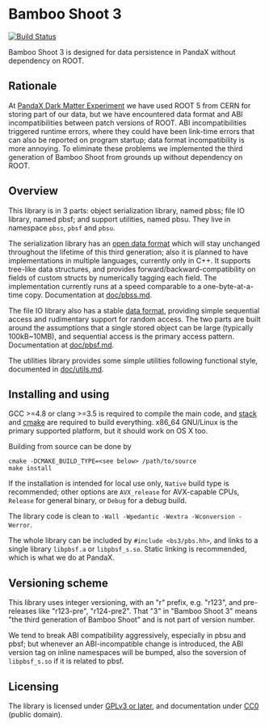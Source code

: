 # Bamboo Shoot 3

[![Build Status](https://travis-ci.org/XeCycle/bamboo-shoot3.svg?branch=master)](https://travis-ci.org/XeCycle/bamboo-shoot3)

Bamboo Shoot 3 is designed for data persistence in PandaX without
dependency on ROOT.

## Rationale

At [PandaX Dark Matter Experiment](http://pandax.physics.sjtu.edu.cn) we
have used ROOT 5 from CERN for storing part of our data, but we have
encountered data format and ABI incompatibilities between patch versions of
ROOT.  ABI incompatibilities triggered runtime errors, where they could
have been link-time errors that can also be reported on program startup;
data format incompatibility is more annoying.  To eliminate these problems
we implemented the third generation of Bamboo Shoot from grounds up without
dependency on ROOT.

## Overview

This library is in 3 parts: object serialization library, named pbss; file
IO library, named pbsf; and support utilities, named pbsu.  They live in
namespace `pbss`, `pbsf` and `pbsu`.

The serialization library has an [open data format](doc/serialization.md)
which will stay unchanged throughout the lifetime of this third generation;
also it is planned to have implementations in multiple languages, currently
only in C++.  It supports tree-like data structures, and provides
forward/backward-compatibility on fields of custom structs by numerically
tagging each field.  The implementation currently runs at a speed
comparable to a one-byte-at-a-time copy.  Documentation at
[doc/pbss.md](doc/pbss.md).

The file IO library also has a stable [data format](doc/file.md), providing
simple sequential access and rudimentary support for random access.  The
two parts are built around the assumptions that a single stored object can
be large (typically 100kB~10MB), and sequential access is the primary
access pattern.  Documentation at [doc/pbsf.md](doc/pbsf.md).

The utilities library provides some simple utilities following functional
style, documented in [doc/utils.md](doc/utils.md).

## Installing and using

GCC >=4.8 or clang >=3.5 is required to compile the main code, and
[stack](http://haskellstack.org/) and [cmake](https://cmake.org/) are
required to build everything.  x86_64 GNU/Linux is the primary supported
platform, but it should work on OS X too.

Building from source can be done by
```
cmake -DCMAKE_BUILD_TYPE=<see below> /path/to/source
make install
```

If the installation is intended for local use only, `Native` build type is
recommended; other options are `AVX_release` for AVX-capable CPUs,
`Release` for general binary, or `Debug` for a debug build.

The library code is clean to
`-Wall -Wpedantic -Wextra -Wconversion -Werror`.

The whole library can be included by `#include <bs3/pbs.hh>`, and links to
a single library `libpbsf.a` or `libpbsf_s.so`.  Static linking is
recommended, which is what we do at PandaX.

## Versioning scheme

This library uses integer versioning, with an "r" prefix, e.g. "r123", and
pre-releases like "r123-pre", "r124-pre2".  That "3" in "Bamboo Shoot 3"
means "the third generation of Bamboo Shoot" and is not part of version
number.

We tend to break ABI compatibility aggressively, especially in pbsu and
pbsf; but whenever an ABI-incompatible change is introduced, the ABI
version tag on inline namespaces will be bumped, also the soversion of
`libpbsf_s.so` if it is related to pbsf.

## Licensing

The library is licensed under
[GPLv3 or later](http://www.gnu.org/licenses/gpl.html), and documentation
under [CC0](https://creativecommons.org/publicdomain/zero/1.0/) (public
domain).
